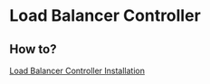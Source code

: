 # Load Balancer Controller

## How to?

[Load Balancer Controller Installation](https://kubernetes-sigs.github.io/aws-load-balancer-controller/v2.2/deploy/installation/)